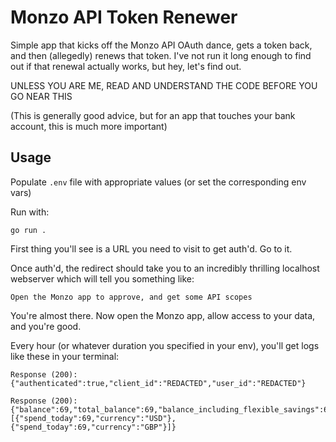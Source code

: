 # Monzo API Token Renewer

Simple app that kicks off the Monzo API OAuth dance, gets a token back, and then
(allegedly) renews that token. I've not run it long enough to find out if
that renewal actually works, but hey, let's find out.

UNLESS YOU ARE ME, READ AND UNDERSTAND THE CODE BEFORE YOU GO NEAR THIS

(This is generally good advice, but for an app that touches your bank account,
this is much more important)

## Usage

Populate `.env` file with appropriate values (or set the corresponding env vars)

Run with:

```
go run .
```

First thing you'll see is a URL you need to visit to get auth'd. Go to it.

Once auth'd, the redirect should take you to an incredibly thrilling localhost
webserver which will tell you something like:

```
Open the Monzo app to approve, and get some API scopes
```

You're almost there. Now open the Monzo app, allow access to your data, and
you're good.

Every hour (or whatever duration you specified in your env), you'll get logs
like these in your terminal:

```
Response (200): {"authenticated":true,"client_id":"REDACTED","user_id":"REDACTED"}

Response (200): {"balance":69,"total_balance":69,"balance_including_flexible_savings":69,"currency":"GBP","spend_today":69,"local_currency":"","local_exchange_rate":0,"local_spend":[{"spend_today":69,"currency":"USD"},{"spend_today":69,"currency":"GBP"}]}
```